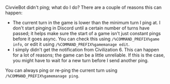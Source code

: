 CivvieBot didn't ping; what do I do?
There are a couple of reasons this can happen:

* The current turn in the game is lower than the minimum turn I ping at. I don't start pinging in Discord until a certain number of turns have passed; it helps make sure the start of a game isn't just constant pings before it goes async. You can check this using `/%COMMAND_PREFIX%game info`, or edit it using `/%COMMAND_PREFIX%gamemanage edit`.
* I simply didn't get the notification from Civilization 6. This can happen for a lot of reasons; the game can be a little unreliable. If this is the case, you might have to wait for a new turn before I send another ping.

You can always ping or re-ping the current turn using `/%COMMAND_PREFIX%gamemanage ping`.